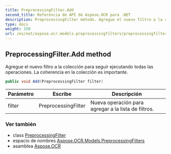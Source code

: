 ```yaml
---
title: PreprocessingFilter.Add
second_title: Referencia de API de Aspose.OCR para .NET
description: PreprocessingFilter método. Agregue el nuevo filtro a la colección para seguir ejecutando todas las operaciones. La coherencia en la colección es importante.
type: docs
weight: 150
url: /es/net/aspose.ocr.models.preprocessingfilters/preprocessingfilter/add/
---
```

## PreprocessingFilter.Add method

Agregue el nuevo filtro a la colección para seguir ejecutando todas las operaciones. La coherencia en la colección es importante.

```csharp
public void Add(PreprocessingFilter filter)
```

| Parámetro | Escribe | Descripción |
| --- | --- | --- |
| filter | PreprocessingFilter | Nueva operación para agregar a la lista de filtros. |

### Ver también

* class [PreprocessingFilter](../)
* espacio de nombres [Aspose.OCR.Models.PreprocessingFilters](../../preprocessingfilter/)
* asamblea [Aspose.OCR](../../../)


